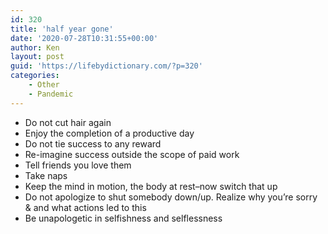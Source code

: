 ```yaml
---
id: 320
title: 'half year gone'
date: '2020-07-28T10:31:55+00:00'
author: Ken
layout: post
guid: 'https://lifebydictionary.com/?p=320'
categories:
    - Other
    - Pandemic
---
```


- Do not cut hair again
- Enjoy the completion of a productive day
- Do not tie success to any reward
- Re-imagine success outside the scope of paid work
- Tell friends you love them
- Take naps
- Keep the mind in motion, the body at rest–now switch that up
- Do not apologize to shut somebody down/up. Realize why you’re sorry &amp; and what actions led to this
- Be unapologetic in selfishness and selflessness